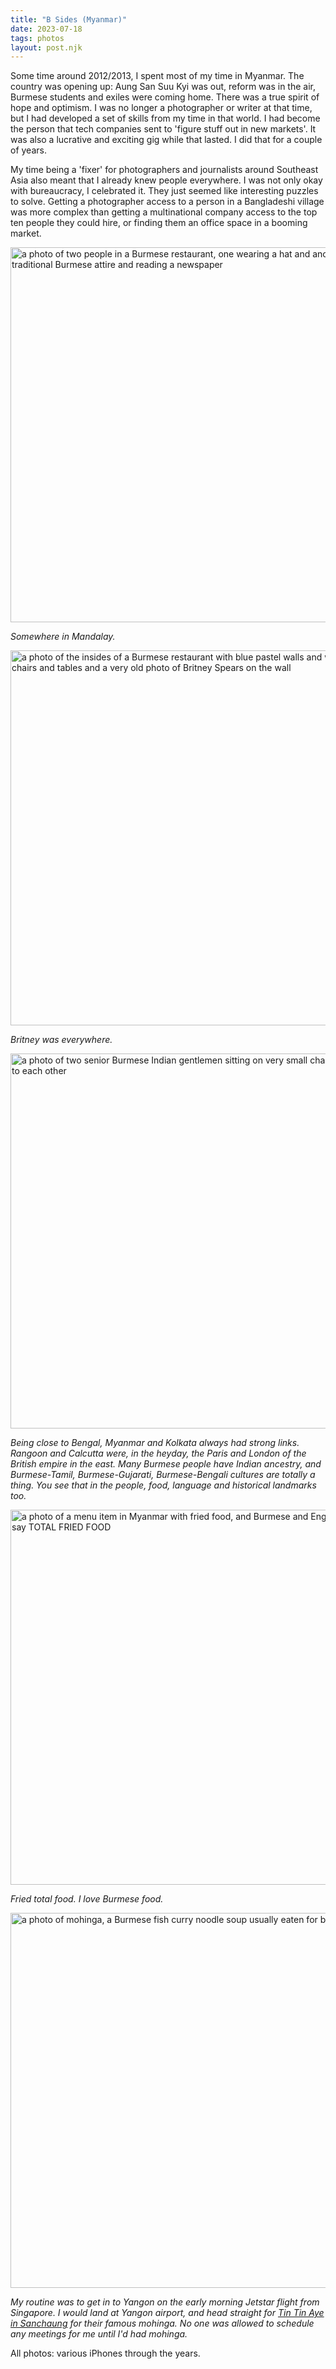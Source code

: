 ```yaml
---
title: "B Sides (Myanmar)"
date: 2023-07-18
tags: photos
layout: post.njk
---
```

Some time around 2012/2013, I spent most of my time in Myanmar. The country was opening up: Aung San Suu Kyi was out, reform was in the air, Burmese students and exiles were coming home. There was a true spirit of hope and optimism. I was no longer a photographer or writer at that time, but I had developed a set of skills from my time in that world. I had become the person that tech companies sent to 'figure stuff out in new markets'. It was also a lucrative and exciting gig while that lasted. I did that for a couple of years. 

My time being a 'fixer' for photographers and journalists around Southeast Asia also meant that I already knew people everywhere. I was not only okay with bureaucracy, I celebrated it. They just seemed like interesting puzzles to solve. Getting a photographer access to a person in a Bangladeshi village was more complex than getting a multinational company access to the top ten people they could hire, or finding them an office space in a booming market. 

<img src="/photos/uploads/image-2484.jpeg" width="600" height="600" alt="a photo of two people in a Burmese restaurant, one wearing a hat and another wearing traditional Burmese attire and reading a newspaper">

*Somewhere in Mandalay.*

<img src="/photos/uploads/image-2689.jpeg" width="600" height="600" alt="a photo of the insides of a Burmese restaurant with blue pastel walls and wooden chairs and tables and a very old photo of Britney Spears on the wall">

*Britney was everywhere.*

<img src="/photos/uploads/image-2716.jpeg" width="600" height="600" alt="a photo of two senior Burmese Indian gentlemen sitting on very small chairs and talking to each other">

*Being close to Bengal, Myanmar and Kolkata always had strong links. Rangoon and Calcutta were, in the heyday, the Paris and London of the British empire in the east. Many Burmese people have Indian ancestry, and Burmese-Tamil, Burmese-Gujarati, Burmese-Bengali cultures are totally a thing. You see that in the people, food, language and historical landmarks too.*

<img src="/photos/uploads/image-2694.jpeg" width="600" height="600" alt="a photo of a menu item in Myanmar with fried food, and Burmese and English word that say TOTAL FRIED FOOD">

*Fried total food. I love Burmese food.*

<img src="/photos/uploads/image-2151.jpeg" width="600" height="600" alt="a photo of mohinga, a Burmese fish curry noodle soup usually eaten for breakfast">

*My routine was to get in to Yangon on the early morning Jetstar flight from Singapore. I would land at Yangon airport, and head straight for [Tin Tin Aye in Sanchaung](https://www.myanmore.com/2018/01/tin-tin-ayes-mohinga/) for their famous mohinga. No one was allowed to schedule any meetings for me until I'd had mohinga.*

All photos: various iPhones through the years.

